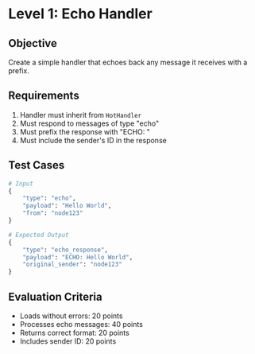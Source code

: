 # Level 1: Echo Handler

## Objective
Create a simple handler that echoes back any message it receives with a prefix.

## Requirements
1. Handler must inherit from `HotHandler`
2. Must respond to messages of type "echo"
3. Must prefix the response with "ECHO: "
4. Must include the sender's ID in the response

## Test Cases
```python
# Input
{
    "type": "echo",
    "payload": "Hello World",
    "from": "node123"
}

# Expected Output
{
    "type": "echo_response", 
    "payload": "ECHO: Hello World",
    "original_sender": "node123"
}
```

## Evaluation Criteria
- Loads without errors: 20 points
- Processes echo messages: 40 points
- Returns correct format: 20 points
- Includes sender ID: 20 points